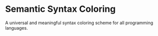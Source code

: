# Semantic Syntax Coloring

A universal and meaningful syntax coloring scheme for all programming languages.
